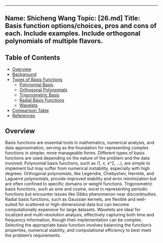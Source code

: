 ---
Name: Shicheng Wang
Topic: [26.md]
Title: Basis function options/choices, pros and cons of each. Include examples. Include orthogonal polynomials of multiple flavors.
----
## Table of Contents
- [Overview](#Overview)
- [Background](#Background)
- [Types of Basis Functions](#types-of-basis-functions)
  - [Polynomial Basis](#polynomial-basis)
  - [Orthogonal Polynomials](#orthogonal-polynomials)
  - [Trigonometric Basis](#trigonometric-basis)
  - [Radial Basis Functions](#radial-basis-functions)
  - [Wavelets](#wavelets)
- [Comparison Table](#comparison-table)
- [References](#references)

## Overview
Basis functions are essential tools in mathematics, numerical analysis, and data approximation, serving as the foundation for representing complex functions in simpler, more manageable forms. Different types of basis functions are used depending on the nature of the problem and the data involved. Polynomial basis functions, such as (1, x, x^2, ...), are simple to implement but may suffer from numerical instability, especially with high degrees. Orthogonal polynomials, like Legendre, Chebyshev, Hermite, and Laguerre polynomials, provide improved stability and error minimization but are often confined to specific domains or weight functions. Trigonometric basis functions, such as sine and cosine, excel in representing periodic functions but encounter issues like Gibbs phenomenon near discontinuities. Radial basis functions, such as Gaussian kernels, are flexible and well-suited for scattered or high-dimensional data but can become computationally expensive for large datasets. Wavelets are ideal for localized and multi-resolution analysis, effectively capturing both time and frequency information, though their implementation can be complex. Selecting the appropriate basis function involves balancing the function’s properties, numerical stability, and computational efficiency to best meet the problem’s requirements.
